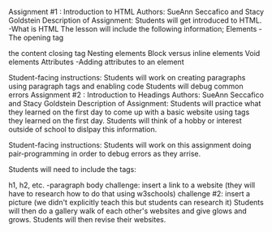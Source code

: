 Assignment #1 : Introduction to HTML
Authors: SueAnn Seccafico and Stacy Goldstein
Description of Assignment:
Students will get introduced to HTML. -What is HTML The lesson will include the following information; Elements -The opening tag

the content
closing tag
Nesting elements
Block versus inline elements
Void elements
Attributes -Adding attributes to an element

Student-facing instructions:
Students will work on creating paragraphs using paragraph tags and enabling code
Students will debug common errors
Assignment #2 : Introduction to Headings
Authors: SueAnn Seccafico and Stacy Goldstein
Description of Assignment:
Students will practice what they learned on the first day to come up with a basic website using tags they learned on the first day. Students will think of a hobby or interest outside of school to dislpay this information.

Student-facing instructions:
Students will work on this assignment doing pair-programming in order to debug errors as they arrise.

Students will need to include the tags:

h1, h2, etc. -paragraph
body
challenge: insert a link to a website (they will have to research how to do that using w3schools)
challenge #2: insert a picture (we didn't explicitly teach this but students can research it)
Students will then do a gallery walk of each other's websites and give glows and grows. Students will then revise their websites.
